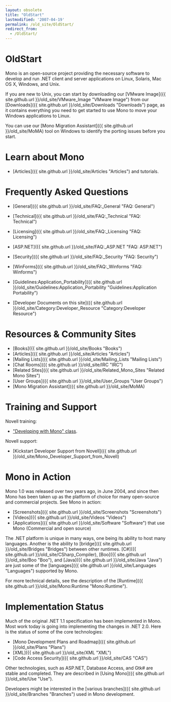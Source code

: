 ```yaml
---
layout: obsolete
title: "OldStart"
lastmodified: '2007-04-19'
permalink: /old_site/OldStart/
redirect_from:
  - /OldStart/
---
```


OldStart
========

 Mono is an open-source project providing the necessary software to develop and run .NET client and server applications on Linux, Solaris, Mac OS X, Windows, and Unix.

If you are new to Unix, you can start by downloading our [VMware Image]({{ site.github.url }}/old_site/VMware_Image "VMware Image") from our [Downloads]({{ site.github.url }}/old_site/Downloads "Downloads") page, as it contains everything you need to get started to use Mono to move your Windows applications to Linux.

You can use our [Mono Migration Assistant]({{ site.github.url }}/old_site/MoMA) tool on Windows to identify the porting issues before you start.

Learn about Mono
================

-   [Articles]({{ site.github.url }}/old_site/Articles "Articles") and tutorials.

Frequently Asked Questions
==========================

-   [General]({{ site.github.url }}/old_site/FAQ:_General "FAQ: General")
-   [Technical]({{ site.github.url }}/old_site/FAQ:_Technical "FAQ: Technical")
-   [Licensing]({{ site.github.url }}/old_site/FAQ:_Licensing "FAQ: Licensing")
-   [ASP.NET]({{ site.github.url }}/old_site/FAQ:_ASP.NET "FAQ: ASP.NET")
-   [Security]({{ site.github.url }}/old_site/FAQ:_Security "FAQ: Security")
-   [WinForms]({{ site.github.url }}/old_site/FAQ:_Winforms "FAQ: Winforms")

-   [Guidelines:Application\_Portability]({{ site.github.url }}/old_site/Guidelines:Application_Portability "Guidelines:Application Portability")
-   [Developer Documents on this site]({{ site.github.url }}/old_site/Category:Developer_Resource "Category:Developer Resource")

Resources & Community Sites
===========================

-   [Books]({{ site.github.url }}/old_site/Books "Books")
-   [Articles]({{ site.github.url }}/old_site/Articles "Articles")
-   [Mailing Lists]({{ site.github.url }}/old_site/Mailing_Lists "Mailing Lists")
-   [Chat Rooms]({{ site.github.url }}/old_site/IRC "IRC")
-   [Related Sites]({{ site.github.url }}/old_site/Related_Mono_Sites "Related Mono Sites")
-   [User Groups]({{ site.github.url }}/old_site/User_Groups "User Groups")
-   [Mono Migration Assistant]({{ site.github.url }}/old_site/MoMA)

Training and Support
====================

Novell training:

-   ["Developing with Mono" class](http://developer.novell.com/wiki/index.php/Developing_with_Mono).

Novell support:

-   [Kickstart Developer Support from Novell]({{ site.github.url }}/old_site/Mono_Developer_Support_from_Novell)

Mono in Action
==============

Mono 1.0 was released over two years ago, in June 2004, and since then Mono has been taken up as the platform of choice for many open-source and commercial projects. See Mono in action:

-   [Screenshots]({{ site.github.url }}/old_site/Screenshots "Screenshots")
-   [Videos]({{ site.github.url }}/old_site/Videos "Videos")
-   [Applications]({{ site.github.url }}/old_site/Software "Software") that use Mono (Commercial and open source)

The .NET platform is unique in many ways, one being its ability to host many languages. Another is the ability to [bridge]({{ site.github.url }}/old_site/Bridges "Bridges") between other runtimes. [C\#]({{ site.github.url }}/old_site/CSharp_Compiler), [Boo]({{ site.github.url }}/old_site/Boo "Boo"), and [Java]({{ site.github.url }}/old_site/Java "Java") are just some of the [languages]({{ site.github.url }}/old_site/Languages "Languages") supported by Mono.

For more technical details, see the description of the [Runtime]({{ site.github.url }}/old_site/Mono:Runtime "Mono:Runtime").

Implementation Status
=====================

Much of the original .NET 1.1 specification has been implemented in Mono. Most work today is going into implementing the changes in .NET 2.0. Here is the status of some of the core technologies:

-   [Mono Development Plans and Roadmap]({{ site.github.url }}/old_site/Plans "Plans")
-   [XML]({{ site.github.url }}/old_site/XML "XML")
-   [Code Access Security]({{ site.github.url }}/old_site/CAS "CAS")

Other technologies, such as ASP.NET, Database Access, and Gtk\# are stable and completed. They are described in [Using Mono]({{ site.github.url }}/old_site/Use "Use").

Developers might be interested in the [various branches]({{ site.github.url }}/old_site/Branches "Branches") used in Mono development.


